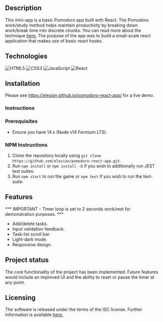 ## Description

This mini-app is a basic Pomodoro app built with React. The Pomodoro work/study method helps maintain productivity by breaking down work/break time into discrete chunks. You can read more about the technique <a href="https://en.wikipedia.org/wiki/Pomodoro_Technique">here.</a> The purpose of the app was to build a small-scale react application that makes use of basic react hooks.

## Technologies

![HTML5](https://img.shields.io/badge/html5-%23E34F26.svg?style=for-the-badge&logo=html5&logoColor=white)
![CSS3](https://img.shields.io/badge/css3-%231572B6.svg?style=for-the-badge&logo=css3&logoColor=white)
![JavaScript](https://img.shields.io/badge/javascript-%23323330.svg?style=for-the-badge&logo=javascript&logoColor=%23F7DF1E)
![React](https://img.shields.io/badge/react-%2320232a.svg?style=for-the-badge&logo=react&logoColor=%2361DAFB)

## Installation

Please see https://elesian.github.io/pomodoro-react-app/ for a live demo.

### Instructions

### Prerequisites

- Ensure you have 14.x (Node v14 Fermium LTS).

### NPM Instructions

1. Clone the repository locally using `git clone https://github.com/elesian/pomodoro-react-app.git`.
2. Run `npm install` or `npm install -D` if you wish to additionally run JEST test suites.
3. Run `npm start` to run the game or `npm test` if you wish to run the test-suite.

## Features 

*** IMPORTANT - Timer loop is set to 2 seconds work/rest for demonstration purposes. ***

- Add/delete tasks.  
- Input validation feedback.
- Task-list scroll bar.
- Light-dark mode. 
- Responsive design. 

## Project status

The core functionality of the project has been implemented. Future features would include an improved UI and the ability to reset or pause the timer at any point.

## Licensing

The software is released under the terms of the ISC license. Further information is available <a href="https://opensource.org/licenses/ISC">here.</a>
